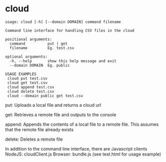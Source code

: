 # cloud

```
usage: cloud [-h] [--domain DOMAIN] command filename

Command line interface for handling CSV files in the cloud

positional arguments:
  command          put | get
  filename         Eg. test.csv

optional arguments:
  -h, --help       show this help message and exit
  --domain DOMAIN  Eg. public

USAGE EXAMPLES 
 cloud put test.csv 
 cloud get test.csv
 cloud append test.csv
 cloud delete test.csv 
 cloud --domain public get test.csv
```


put: Uploads a local file and returns a cloud url

get: Retrieves a remote file and outputs to the console

append: Appends the contents of a local file to a remote file. This assumes that the remote file already exists

delete: Deletes a remote file

In addition to the command line interface, there are Javascript clients
 NodeJS: cloudClient.js
 Browser: bundle.js (see test.html for usage example) 